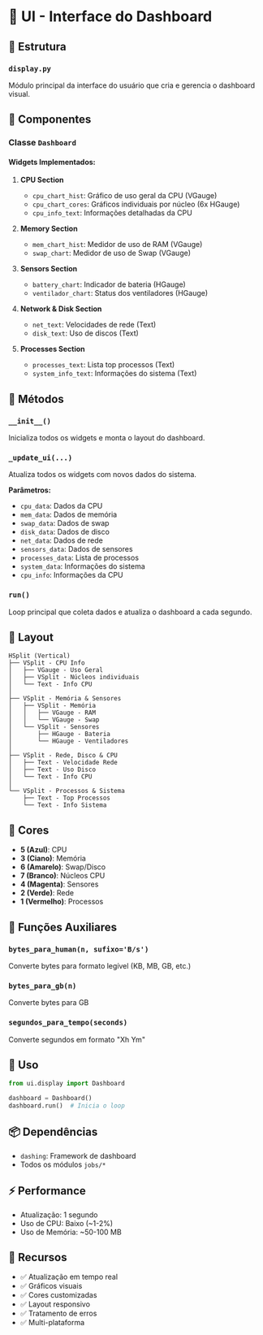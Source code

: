 # 🎨 UI - Interface do Dashboard

## 📂 Estrutura

### `display.py`
Módulo principal da interface do usuário que cria e gerencia o dashboard visual.

## 🎯 Componentes

### Classe `Dashboard`

#### Widgets Implementados:

1. **CPU Section**
   - `cpu_chart_hist`: Gráfico de uso geral da CPU (VGauge)
   - `cpu_chart_cores`: Gráficos individuais por núcleo (6x HGauge)
   - `cpu_info_text`: Informações detalhadas da CPU

2. **Memory Section**
   - `mem_chart_hist`: Medidor de uso de RAM (VGauge)
   - `swap_chart`: Medidor de uso de Swap (VGauge)

3. **Sensors Section**
   - `battery_chart`: Indicador de bateria (HGauge)
   - `ventilador_chart`: Status dos ventiladores (HGauge)

4. **Network & Disk Section**
   - `net_text`: Velocidades de rede (Text)
   - `disk_text`: Uso de discos (Text)

5. **Processes Section**
   - `processes_text`: Lista top processos (Text)
   - `system_info_text`: Informações do sistema (Text)

## 🔄 Métodos

### `__init__()`
Inicializa todos os widgets e monta o layout do dashboard.

### `_update_ui(...)`
Atualiza todos os widgets com novos dados do sistema.

**Parâmetros:**
- `cpu_data`: Dados da CPU
- `mem_data`: Dados de memória
- `swap_data`: Dados de swap
- `disk_data`: Dados de disco
- `net_data`: Dados de rede
- `sensors_data`: Dados de sensores
- `processes_data`: Lista de processos
- `system_data`: Informações do sistema
- `cpu_info`: Informações da CPU

### `run()`
Loop principal que coleta dados e atualiza o dashboard a cada segundo.

## 🎨 Layout

```
HSplit (Vertical)
├── VSplit - CPU Info
│   ├── VGauge - Uso Geral
│   ├── VSplit - Núcleos individuais
│   └── Text - Info CPU
│
├── VSplit - Memória & Sensores
│   ├── VSplit - Memória
│   │   ├── VGauge - RAM
│   │   └── VGauge - Swap
│   └── VSplit - Sensores
│       ├── HGauge - Bateria
│       └── HGauge - Ventiladores
│
├── VSplit - Rede, Disco & CPU
│   ├── Text - Velocidade Rede
│   ├── Text - Uso Disco
│   └── Text - Info CPU
│
└── VSplit - Processos & Sistema
    ├── Text - Top Processos
    └── Text - Info Sistema
```

## 🎨 Cores

- **5 (Azul)**: CPU
- **3 (Ciano)**: Memória
- **6 (Amarelo)**: Swap/Disco
- **7 (Branco)**: Núcleos CPU
- **4 (Magenta)**: Sensores
- **2 (Verde)**: Rede
- **1 (Vermelho)**: Processos

## 🔧 Funções Auxiliares

### `bytes_para_human(n, sufixo='B/s')`
Converte bytes para formato legível (KB, MB, GB, etc.)

### `bytes_para_gb(n)`
Converte bytes para GB

### `segundos_para_tempo(seconds)`
Converte segundos em formato "Xh Ym"

## 🚀 Uso

```python
from ui.display import Dashboard

dashboard = Dashboard()
dashboard.run()  # Inicia o loop
```

## 📦 Dependências

- `dashing`: Framework de dashboard
- Todos os módulos `jobs/*`

## ⚡ Performance

- Atualização: 1 segundo
- Uso de CPU: Baixo (~1-2%)
- Uso de Memória: ~50-100 MB

## 🎯 Recursos

- ✅ Atualização em tempo real
- ✅ Gráficos visuais
- ✅ Cores customizadas
- ✅ Layout responsivo
- ✅ Tratamento de erros
- ✅ Multi-plataforma
